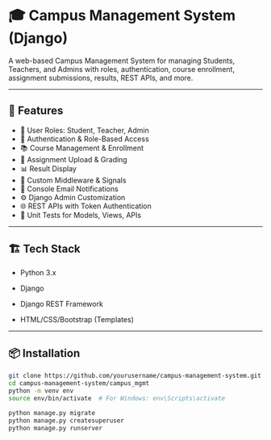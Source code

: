 # 🎓 Campus Management System (Django)

A web-based Campus Management System for managing Students, Teachers, and Admins with roles, authentication, course enrollment, assignment submissions, results, REST APIs, and more.

---

## 🚀 Features

- 👤 User Roles: Student, Teacher, Admin
- 🔐 Authentication & Role-Based Access
- 📚 Course Management & Enrollment
- 📝 Assignment Upload & Grading
- 📊 Result Display
- 🔁 Custom Middleware & Signals
- 📩 Console Email Notifications
- ⚙️ Django Admin Customization
- 🌐 REST APIs with Token Authentication
- 🧪 Unit Tests for Models, Views, APIs

---

## 🏗️ Tech Stack

- Python 3.x
- Django
- Django REST Framework
  
- HTML/CSS/Bootstrap (Templates)

---

## 📦 Installation

```bash
git clone https://github.com/yourusername/campus-management-system.git
cd campus-management-system/campus_mgmt
python -m venv env
source env/bin/activate  # For Windows: env\Scripts\activate

python manage.py migrate
python manage.py createsuperuser
python manage.py runserver
